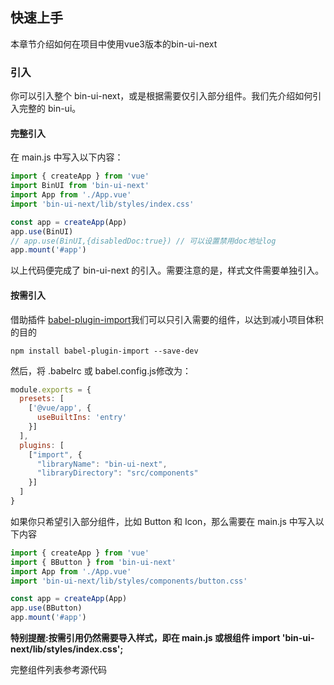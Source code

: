 ## 快速上手

本章节介绍如何在项目中使用vue3版本的bin-ui-next

### 引入

你可以引入整个 bin-ui-next，或是根据需要仅引入部分组件。我们先介绍如何引入完整的 bin-ui。

#### 完整引入

在 main.js 中写入以下内容：

```javascript
import { createApp } from 'vue'
import BinUI from 'bin-ui-next'
import App from './App.vue'
import 'bin-ui-next/lib/styles/index.css'

const app = createApp(App)
app.use(BinUI)
// app.use(BinUI,{disabledDoc:true}) // 可以设置禁用doc地址log
app.mount('#app')
```

以上代码便完成了 bin-ui-next 的引入。需要注意的是，样式文件需要单独引入。

#### 按需引入

借助插件 [babel-plugin-import](https://github.com/ant-design/babel-plugin-import)我们可以只引入需要的组件，以达到减小项目体积的目的

```shell script
npm install babel-plugin-import --save-dev
```

然后，将 .babelrc 或 babel.config.js修改为：

```javascript
module.exports = {
  presets: [
    ['@vue/app', {
      useBuiltIns: 'entry'
    }]
  ],
  plugins: [
    ["import", {
      "libraryName": "bin-ui-next",
      "libraryDirectory": "src/components"
    }]
  ]
}
```

如果你只希望引入部分组件，比如 Button 和 Icon，那么需要在 main.js 中写入以下内容

```javascript
import { createApp } from 'vue'
import { BButton } from 'bin-ui-next'
import App from './App.vue'
import 'bin-ui-next/lib/styles/components/button.css'

const app = createApp(App)
app.use(BButton)
app.mount('#app')
```

**特别提醒:按需引用仍然需要导入样式，即在 main.js 或根组件 import 'bin-ui-next/lib/styles/index.css';**

完整组件列表参考源代码
